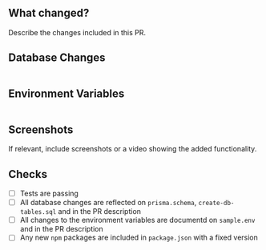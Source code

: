 ## What changed?

Describe the changes included in this PR.

## Database Changes

```sql

```

## Environment Variables

```yaml

```

## Screenshots

If relevant, include screenshots or a video showing the added functionality.

## Checks

- [ ] Tests are passing
- [ ] All database changes are reflected on `prisma.schema`, `create-db-tables.sql` and in the PR description
- [ ] All changes to the environment variables are documentd on `sample.env` and in the PR description
- [ ] Any new `npm` packages are included in `package.json` with a fixed version
